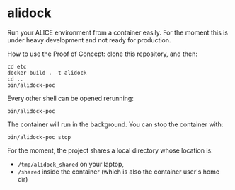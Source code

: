 alidock
=======

Run your ALICE environment from a container easily. For the moment this is under heavy development
and not ready for production.

How to use the Proof of Concept: clone this repository, and then:

    cd etc
    docker build . -t alidock
    cd ..
    bin/alidock-poc

Every other shell can be opened rerunning:

    bin/alidock-poc

The container will run in the background. You can stop the container with:

    bin/alidock-poc stop

For the moment, the project shares a local directory whose location is:

  * `/tmp/alidock_shared` on your laptop,
  * `/shared` inside the container (which is also the container user's home dir)
